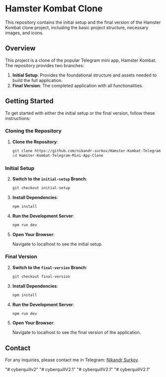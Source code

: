 # Hamster Kombat Clone

This repository contains the initial setup and the final version of the Hamster Kombat clone project, including the basic project structure, necessary images, and icons.

## Overview

This project is a clone of the popular Telegram mini app, Hamster Kombat. The repository provides two branches:

1. **Initial Setup**: Provides the foundational structure and assets needed to build the full application.
2. **Final Version**: The completed application with all functionalities.

## Getting Started

To get started with either the initial setup or the final version, follow these instructions:

### Cloning the Repository

1. **Clone the Repository**:

    ```bash
    git clone https://github.com/nikandr-surkov/Hamster-Kombat-Telegram-Mini-App-Clone.git
    cd Hamster-Kombat-Telegram-Mini-App-Clone
    ```

### Initial Setup

2. **Switch to the `initial-setup` Branch**:

    ```bash
    git checkout initial-setup
    ```

3. **Install Dependencies**:

    ```bash
    npm install
    ```

4. **Run the Development Server**:

    ```bash
    npm run dev
    ```

5. **Open Your Browser**:

    Navigate to localhost to see the initial setup.

### Final Version

2. **Switch to the `final-version` Branch**:

    ```bash
    git checkout final-version
    ```

3. **Install Dependencies**:

    ```bash
    npm install
    ```

4. **Run the Development Server**:

    ```bash
    npm run dev
    ```

5. **Open Your Browser**:

    Navigate to localhost to see the final version of the application.

## Contact

For any inquiries, please contact me in Telegram: [Nikandr Surkov](https://t.me/nikandr_s).

"# cyberquillv2" 
"# cyberquillV2.1" 
"# cyberquillV2.1" 
"# cyberquillV2.1" 
